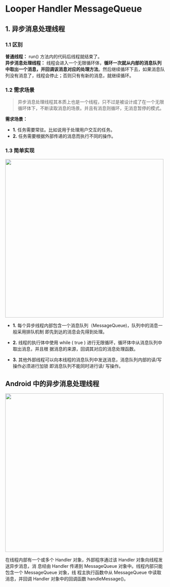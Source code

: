 Looper Handler MessageQueue
==

## 1. 异步消息处理线程


### 1.1 区别

**普通线程：** run() 方法内的代码后线程就结束了。  
**异步消息处理线程：** 线程会进入一个无限循环体，**循环一次就从内部的消息队列中取出一个消息，并回调该消息对应的处理方法**。然后继续循环下去，如果消息队列没有消息了，线程会停止；否则只有有新的消息，就继续循环。  

     
### 1.2 需求场景      

>  异步消息处理线程其本质上也是一个线程，只不过是被设计成了在一个无限循环体下，不断读取消息的场景。并且有消息则循环，无消息暂停的模式。 
      
**需求场景：**      
- **1.** 任务需要常驻。比如说用于处理用户交互的任务。
- **2.** 任务需要根据外部传递的消息而执行不同的操作。


### 1.3 简单实现 

<img src="http://ww2.sinaimg.cn/large/006lPEc9jw1f3il291ls9j31kw16c78d.jpg" width="500x"/>  

- **1.** 每个异步线程内部包含一个消息队列（MessageQueue)，队列中的消息一般采用排队机制
即先到达的消息会先得到处理。

- **2.** 线程的执行体中使用 while ( true ) 进行无限循环，循环体中从消息队列中取出消息，并且根
据消息的来源，回调其对应的消息处理函数。

- **3.** 其他外部线程可以向本线程的消息队列中发送消息，消息队列内部的读/写操作必须进行加锁
即消息队列不能同时进行读/ 写操作。

## Android 中的异步消息处理线程

<img src="http://ww4.sinaimg.cn/large/006lPEc9jw1f3il7024jdj31kw16odm7.jpg" width="500x"/>   

在线程内部有一个或多个 Handler 对象，外部程序通过该 Handler 对象向线程发送异步消息，消
息经由 Handler 传递到 MessageQueue 对象中。线程内部只能包含一个 MessageQueue 对象，线
程主执行函数中从 MessageQueue 中读取消息，并回调 Handler 对象中的回调函数 handleMessage()。





